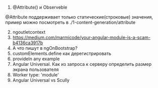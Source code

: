1. @Attribute() и Observeble

@Attribute поддерживает только статические(строковые) значения, пример можно посмотреть в ./1-content-generation/attribute

2. ngoutletcontext
3. https://medium.com/marmicode/your-angular-module-is-a-scam-b4136ca3917b
4. А что пишут в ngOnBootstrap?
5. customElements.define как дерегистрировать
6. provideIn any example
7. Angular Universal. Как из запроса к серверу определить размер экрана пользователя
8. Worker type: 'module' 
9. Angular Universal  vs Scully